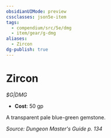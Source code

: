 ```yaml
---
obsidianUIMode: preview
cssclasses: json5e-item
tags:
  - compendium/src/5e/dmg
  - item/gear/g-dmg
aliases:
  - Zircon
dg-publish: true
---
```

# Zircon
*$G|DMG*  

- **Cost**: 50 gp

A transparent pale blue-green gemstone.

*Source: Dungeon Master's Guide p. 134*